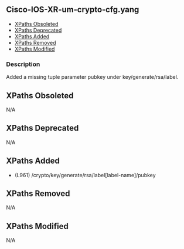 ## Cisco-IOS-XR-um-crypto-cfg.yang

- [XPaths Obsoleted](#xpaths-obsoleted)
- [XPaths Deprecated](#xpaths-deprecated)
- [XPaths Added](#xpaths-added)
- [XPaths Removed](#xpaths-removed)
- [XPaths Modified](#xpaths-modified)

### Description

Added a missing tuple parameter pubkey under key/generate/rsa/label.

## XPaths Obsoleted

N/A

## XPaths Deprecated

N/A

## XPaths Added

- (L961)	/crypto/key/generate/rsa/label[label-name]/pubkey

## XPaths Removed

N/A

## XPaths Modified

N/A

